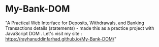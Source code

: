 # My-Bank-DOM


"A Practical Web Interface for Deposits, Withdrawals, and Banking Transactions details (statements) - made this as a practice project with JavaScript DOM . Let's visit my site : https://rayhanuddinfarhad.github.io/My-Bank-DOM/"
